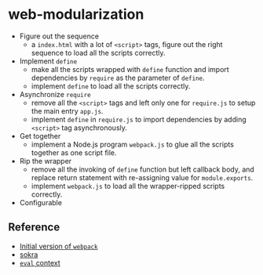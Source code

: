# web-modularization

* Figure out the sequence
  * a `index.html` with a lot of `<script>` tags, figure out the right sequence to load all the scripts correctly.
* Implement `define`
  * make all the scripts wrapped with `define` function and import dependencies by `require` as the parameter of `define`.
  * implement `define` to load all the scripts correctly.
* Asynchronize `require`
  * remove all the `<script>` tags and left only one for `require.js` to setup the main entry  `app.js`.
  * implement `define` in `require.js` to import dependencies by adding `<script>` tag asynchronously.
* Get together
  * implement a Node.js program `webpack.js` to glue all the scripts together as one script file.
* Rip the wrapper
  * remove all the invoking of `define` function but left callback body, and replace return statement with re-assigning value for `module.exports`.
  * implement `webpack.js` to load all the wrapper-ripped scripts correctly.
* Configurable

## Reference

* [Initial version of `webpack`](https://github.com/webpack/webpack/tree/2e1460036c5349951da86c582006c7787c56c543)
* [sokra](https://github.com/sokra)
* [`eval` context](http://www.ecma-international.org/ecma-262/5.1/#sec-10.4.2)
